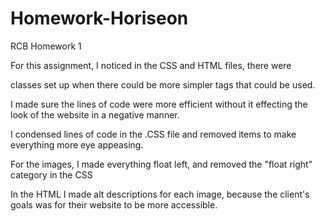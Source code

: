 # Homework-Horiseon
RCB Homework 1

For this assignment, I noticed in the CSS and HTML files, there were <div> classes set up when there could be more simpler tags that could be used.

I made sure the lines of code were more efficient without it effecting the look of the website in a negative manner.

I condensed lines of code in the .CSS file and removed items to make everything more eye appeasing.

For the images, I made everything float left, and removed the "float right" category in the CSS

In the HTML I made alt descriptions for each image, because the client's goals was for their website to be more accessible.